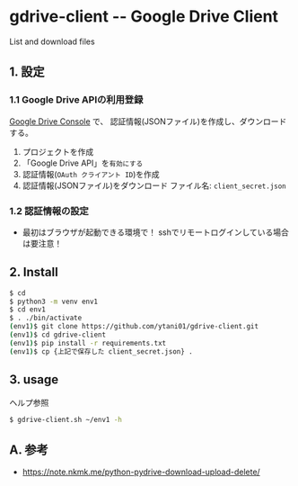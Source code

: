 # gdrive-client -- Google Drive Client

List and download files


## 1. 設定

### 1.1 Google Drive APIの利用登録

[Google Drive Console](https://console.developers.google.com/) で、
認証情報(JSONファイル)を作成し、ダウンロードする。

1. プロジェクトを作成
2. 「Google Drive API」を`有効にする`
3. 認証情報(`OAuth クライアント ID`)を作成
4. 認証情報(JSONファイル)をダウンロード
   ファイル名: `client_secret.json`


### 1.2 認証情報の設定

* 最初はブラウザが起動できる環境で！
  sshでリモートログインしている場合は要注意！

## 2. Install

```bash
$ cd
$ python3 -m venv env1
$ cd env1
$ . ./bin/activate
(env1)$ git clone https://github.com/ytani01/gdrive-client.git
(env1)$ cd gdrive-client
(env1)$ pip install -r requirements.txt
(env1)$ cp {上記で保存した client_secret.json} .
```

## 3. usage

ヘルプ参照

```bash
$ gdrive-client.sh ~/env1 -h
```


## A. 参考

* https://note.nkmk.me/python-pydrive-download-upload-delete/
